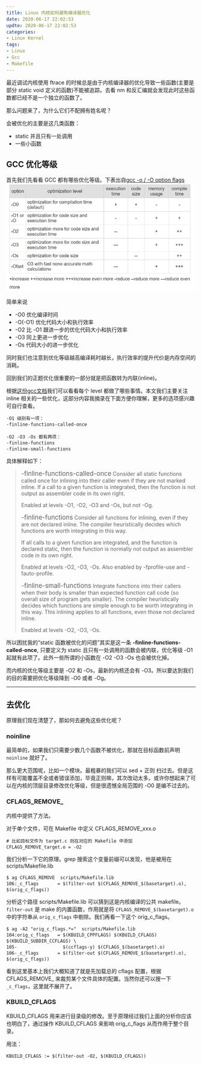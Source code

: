 ```yaml
---
title: Linux 内核如何避免编译器优化
date: 2020-06-17 22:02:53
updte: 2020-06-17 22:02:53
categories:
- Linux Kernel
tags:
- Linux
- Gcc
- Makefile
---
```


最近调试内核使用 ftrace 的时候总是由于内核编译器的优化导致一些函数(主要是部分 static void 定义的函数)不能被追踪。去看 nm 和反汇编就会发现此时这些函数都已经不是一个独立的函数了。

那么问题来了，为什么它们不配拥有姓名呢？


会被优化的主要是这几类函数：
- static 并且只有一处调用
- 一些小函数


<!--more-->

## GCC 优化等级
首先我们先看看 GCC 都有哪些优化等级。下表出自[gcc -o / -O option flags](https://www.rapidtables.com/code/linux/gcc/gcc-o.html)
![gcc opt levels](/post_images/2020-06-17-change-linux-gcc-optimalize-level/gcc-opt-level.jpg)

简单来说
- -O0 优化编译时间
- -O(-O1) 优化代码大小和执行效率
- -O2 比 -O1 跟进一步的优化代码大小和执行效率
- -O3 同上更进一步优化
- -Os 代码大小的进一步优化

同时我们也注意到优化等级越高编译耗时越长，执行效率的提升代价是内存空间的消耗。

回到我们的正题优化很重要的一部分就是把函数转为内联(inline)。

根据[这份gcc文档](https://gcc.gnu.org/onlinedocs/gcc/Optimize-Options.html)我们可以看看每个 level 都做了哪些事情。本文我们主要关注 inline 相关的一些优化，这部分内容我摘录在下面方便你理解，更多的选项感兴趣可自行查看。
```
-O1 级别有一项：
-finline-functions-called-once

-O2 -O3 -Os 都有两项：
-finline-functions 
-finline-small-functions
```
具体解释如下：
> <big>-finline-functions-called-once</big>
> Consider all static functions called once for inlining into their caller even if they are not marked inline. If a call to a given function is integrated, then the function is not output as assembler code in its own right.
> 
> Enabled at levels -O1, -O2, -O3 and -Os, but not -Og.
> 
> <big>-finline-functions</big>
> Consider all functions for inlining, even if they are not declared inline. The compiler heuristically decides which functions are worth integrating in this way.
> 
> If all calls to a given function are integrated, and the function is declared static, then the function is normally not output as assembler code in its own right.
> 
> Enabled at levels -O2, -O3, -Os. Also enabled by -fprofile-use and -fauto-profile.
> 
> <big>-finline-small-functions</big>
> Integrate functions into their callers when their body is smaller than expected function call code (so overall size of program gets smaller). The compiler heuristically decides which functions are simple enough to be worth integrating in this way. This inlining applies to all functions, even those not declared inline.
> 
> Enabled at levels -O2, -O3, -Os. 

所以困扰我的“static 函数被优化的问题”其实是这一条 **-finline-functions-called-once**, 只要定义为 static 且只有一处调用的函数会被内联，优化等级 -O1 起就有此项了。此外一些所谓的小函数在 -O2 -O3 -Os 也会被优化掉。

而内核的优化等级主要是 -O2 和 -Os，最新的内核还会有 -O3。所以要达到我们的目的需要把优化等级降到 -O0 或者 -Og。

-------
## 去优化
原理我们现在清楚了，那如何去避免这些优化呢？

### noinline
最简单的，如果我们只需要少数几个函数不被优化，那就在目标函数前声明 `noinline` 就好了。

那么更大范围呢，比如一个模块。最粗暴的我们可以 sed + 正则 扫过去。但是这样有可能覆盖不全或者错误添加，毕竟正则嘛，其次改动太多。或许你想起来了可以在内核的顶层目录修改优化等级，但是很遗憾全局范围的 -O0 是编不过去的。

### CFLAGS_REMOVE_
内核中提供了方法。

对于单个文件，可在 Makefile 中定义 CFLAGS_REMOVE_xxx.o
```
# 比如目标文件为 target.c 则在对应的 Makefile 中添加
CFLAGS_REMOVE_target.o = -O2
```
我们分析一下它的原理。grep 搜索这个变量前缀可以发现，他是被用在 scripts/Makefile.lib
```
$ ag CFLAGS_REMOVE  scripts/Makefile.lib
106:_c_flags       = $(filter-out $(CFLAGS_REMOVE_$(basetarget).o), $(orig_c_flags))
```
分析这个路径 scripts/Makefile.lib 可以猜到这是内核编译的公共 makefile。`filter-out` 是 make 的内置函数，作用就是将 `CFLAGS_REMOVE_$(basetarget).o` 中的字符串从 `orig_c_flags` 中剔除。我们再看一下这个 orig_c_flags。
```
$ ag -A2 "orig_c_flags.*="  scripts/Makefile.lib
104:orig_c_flags   = $(KBUILD_CPPFLAGS) $(KBUILD_CFLAGS) $(KBUILD_SUBDIR_CCFLAGS) \
105-                 $(ccflags-y) $(CFLAGS_$(basetarget).o)
106-_c_flags       = $(filter-out $(CFLAGS_REMOVE_$(basetarget).o), $(orig_c_flags))
```
看到这里基本上我们大概知道了就是先加载总的 cflags 配置，根据 CFLAGS_REMOVE_ 来裁剪某个文件具体的配置。当然你还可以搜一下 `_c_flags`，这里就不展开了。

### KBUILD_CFLAGS
KBUILD_CFLAGS 用来进行目录级的修改。至于原理经过我们上面的分析你应该也明白了，通过操作 KBUILD_CFLAGS 来影响 orig_c_flags 从而作用于整个目录。

用法：
```
KBUILD_CFLAGS := $(filter-out -O2, $(KBUILD_CFLAGS))
```



